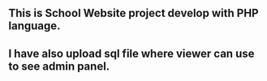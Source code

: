 ## This is School Website project develop with PHP language.
## I have also upload sql file where viewer can use to see admin panel.
